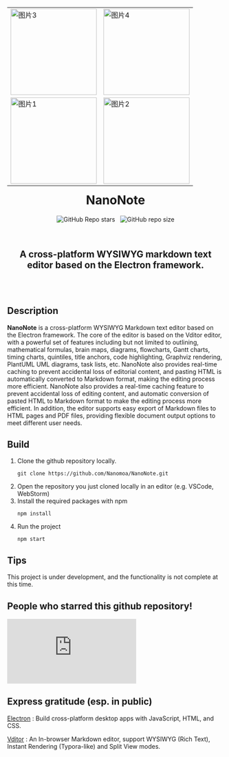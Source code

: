 <div align="center">
<table align="left">
  <tr>
    <td><img src="https://img2.imgtp.com/2024/02/21/B7qlGwfi.png" alt="图片3" width="200"/></td>
    <td><img src="https://img2.imgtp.com/2024/02/21/JcTS3Qvc.png" alt="图片4" width="200"/></td>
  </tr>
  <tr>
    <td><img src="https://img2.imgtp.com/2024/02/21/khpiSrre.png" alt="图片1" width="200"/></td>
    <td><img src="https://img2.imgtp.com/2024/02/21/2vhD7hLI.png" alt="图片2" width="200"/></td>
  </tr>
</table>

# NanoNote

![GitHub Repo stars](https://img.shields.io/github/stars/Nanomoa/NanoNote) &nbsp;
![GitHub repo size](https://img.shields.io/github/repo-size/Nanomoa/NanoNote)


<br>

## A cross-platform WYSIWYG markdown text editor based on the Electron framework.

</div>

<br><br>

## Description
**NanoNote** is a cross-platform WYSIWYG Markdown text editor based on the Electron framework. The core of the editor is based on the Vditor editor, with a powerful set of features including but not limited to outlining, mathematical formulas, brain maps, diagrams, flowcharts, Gantt charts, timing charts, quintiles, title anchors, code highlighting, Graphviz rendering, PlantUML UML diagrams, task lists, etc. NanoNote also provides real-time caching to prevent accidental loss of editorial content, and pasting HTML is automatically converted to Markdown format, making the editing process more efficient. NanoNote also provides a real-time caching feature to prevent accidental loss of editing content, and automatic conversion of pasted HTML to Markdown format to make the editing process more efficient. In addition, the editor supports easy export of Markdown files to HTML pages and PDF files, providing flexible document output options to meet different user needs.

## Build
1. Clone the github repository locally.
   ```
   git clone https://github.com/Nanomoa/NanoNote.git
   ``` 
2. Open the repository you just cloned locally in an editor (e.g. VSCode, WebStorm)
3. Install the required packages with npm
   ```
   npm install
   ```
4. Run the project
   ```
   npm start
   ```

## Tips
This project is under development, and the functionality is not complete at this time.


## People who starred this github repository!
[![Stargazers repo roster for @Nanomoa/NanoNote](https://bytecrank.com/nastyox/reporoster/php/stargazersSVG.php?user=Nanomoa&repo=NanoNote)](https://github.com/Nanomoa/NanoNote)


## Express gratitude (esp. in public)
[Electron](https://github.com/electron/electron) : Build cross-platform desktop apps with JavaScript, HTML, and CSS.

[Vditor](https://github.com/Vanessa219/vditor) : An In-browser Markdown editor, support WYSIWYG (Rich Text), Instant Rendering (Typora-like) and Split View modes.

